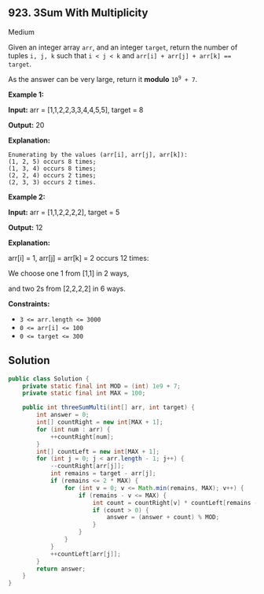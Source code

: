 ## 923\. 3Sum With Multiplicity

Medium

Given an integer array `arr`, and an integer `target`, return the number of tuples `i, j, k` such that `i < j < k` and `arr[i] + arr[j] + arr[k] == target`.

As the answer can be very large, return it **modulo** <code>10<sup>9</sup> + 7</code>.

**Example 1:**

**Input:** arr = [1,1,2,2,3,3,4,4,5,5], target = 8

**Output:** 20

**Explanation:**

    Enumerating by the values (arr[i], arr[j], arr[k]): 
    (1, 2, 5) occurs 8 times; 
    (1, 3, 4) occurs 8 times; 
    (2, 2, 4) occurs 2 times; 
    (2, 3, 3) occurs 2 times.

**Example 2:**

**Input:** arr = [1,1,2,2,2,2], target = 5

**Output:** 12

**Explanation:**

arr[i] = 1, arr[j] = arr[k] = 2 occurs 12 times: 

We choose one 1 from [1,1] in 2 ways, 

and two 2s from [2,2,2,2] in 6 ways.

**Constraints:**

*   `3 <= arr.length <= 3000`
*   `0 <= arr[i] <= 100`
*   `0 <= target <= 300`

## Solution

```java
public class Solution {
    private static final int MOD = (int) 1e9 + 7;
    private static final int MAX = 100;

    public int threeSumMulti(int[] arr, int target) {
        int answer = 0;
        int[] countRight = new int[MAX + 1];
        for (int num : arr) {
            ++countRight[num];
        }
        int[] countLeft = new int[MAX + 1];
        for (int j = 0; j < arr.length - 1; j++) {
            --countRight[arr[j]];
            int remains = target - arr[j];
            if (remains <= 2 * MAX) {
                for (int v = 0; v <= Math.min(remains, MAX); v++) {
                    if (remains - v <= MAX) {
                        int count = countRight[v] * countLeft[remains - v];
                        if (count > 0) {
                            answer = (answer + count) % MOD;
                        }
                    }
                }
            }
            ++countLeft[arr[j]];
        }
        return answer;
    }
}
```
